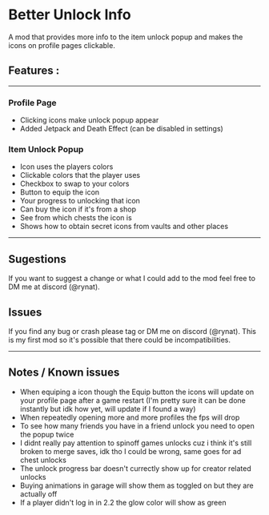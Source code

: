 # Better Unlock Info
A mod that provides more info to the item unlock popup and makes the icons on profile pages clickable.

 <cy></c>

## Features :
------
### Profile Page
- Clicking icons make unlock popup appear
- Added Jetpack and Death Effect (can be disabled in settings)

### Item Unlock Popup
- Icon uses the players colors
- Clickable colors that the player uses
- Checkbox to swap to your colors
- Button to equip the icon
- Your progress to unlocking that icon
- Can buy the icon if it's from a shop
- See from which chests the icon is
- Shows how to obtain secret icons from vaults and other places

------

## Sugestions
If you want to suggest a change or what I could add to the mod feel free to DM me at discord (@rynat).

## Issues
If you find any bug or crash please tag or DM me on discord (@rynat).
This is my first mod so it's possible that there could be incompatibilities.

------

## Notes / Known issues
- When equiping a icon though the Equip button the icons will update on your profile page after a game restart (I'm pretty sure it can be done instantly but idk how yet, will update if I found a way)
- When repeatedly opening more and more profiles the fps will drop
- To see how many friends you have in a friend unlock you need to open the popup twice
- I didnt really pay attention to spinoff games unlocks cuz i think it's still broken to merge saves, idk tho I could be wrong, same goes for ad chest unlocks
- The unlock progress bar doesn't currectly show up for creator related unlocks
- Buying animations in garage will show them as toggled on but they are actually off
- If a player didn't log in in 2.2 the glow color will show as green